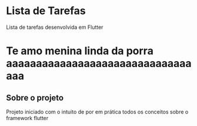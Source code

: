 # Lista de Tarefas

Lista de tarefas desenvolvida em Flutter

# Te amo menina linda da porra aaaaaaaaaaaaaaaaaaaaaaaaaaaaaaaaaa

## Sobre o projeto

 Projeto iniciado com o intuito de por em prática todos os conceitos sobre
  o framework flutter
